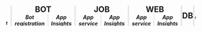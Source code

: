 <div style="overflow: hidden;">
<div style="display: flex; flex-flow: row nowrap; justify-content: center; height: 55px; margin: 0px -15px;">
    <div style="box-sizing: border-box; border-left: 2px solid transparent; border-right: 2px solid #e7e7e7; display: flex; flex: 1.5; flex-direction: column; justify-content: center; width: 100%;">
        <div style="display: flex; flex-flow: row nowrap; justify-content: center;">
            <h2 style="margin: 0px; padding: 0px; text-align: center;">API</h2>
        </div>
        <div style="display: flex; flex-flow: row nowrap; justify-content: center; align-content: center; align-items: center;">
            <div style="display: flex; flex: 1; width: 100%; border-right: 1px solid #e7e7e7; padding: 0px 7.5px; height: 100%; flex-flow: row nowrap; justify-content: center; align-items: center;">
                <h5 style="margin: 0; padding: 0; text-align: center;">Function app</h5>
            </div>
            <div style="display: flex; flex: 1; width: 100%; border-left: 1px solid #e7e7e7; border-right: 1px solid #e7e7e7; padding: 0px 7.5px; height: 100%; flex-flow: row nowrap; justify-content: center; align-items: center;">
                <h5 style="margin: 0; padding: 0; text-align: center;">App Insights</h5>
            </div>
            <div style="display: flex; flex: 1; width: 100%; border-left: 1px solid #e7e7e7; padding: 0px 7.5px; height: 100%; flex-flow: row nowrap; justify-content: center; align-items: center;">
                <h5 style="margin: 0; padding: 0; text-align: center; font-size: 0.9em;">API Management</h5>
            </div>
        </div>
    </div>
    <div style="box-sizing: border-box; display: flex; flex: 1; flex-direction: column; width: 100%; justify-content: center; border-left: 2px solid #e7e7e7; border-right: 2px solid #e7e7e7;">
        <div style="display: flex; flex-flow: row nowrap; justify-content: center;">
            <h2 style="margin: 0px; padding: 0px; text-align: center;">BOT</h2>
        </div>
        <div style="display: flex; flex-flow: row nowrap; justify-content: center; align-content: center; align-items: center;">
            <div style="display: flex; flex: 1; width: 100%; border-right: 1px solid #e7e7e7; padding: 0px 7.5px; height: 100%; flex-flow: row nowrap; justify-content: center; align-items: center;">
                <h5 style="margin: 0; padding: 0; text-align: center;">Bot registration</h5>
            </div>
            <div style="display: flex; flex: 1; width: 100%; border-left: 1px solid #e7e7e7; padding: 0px 7.5px; height: 100%; flex-flow: row nowrap; justify-content: center; align-items: center;">
                <h5 style="margin: 0; padding: 0; text-align: center;">App Insights</h5>
            </div>
        </div>
    </div>
    <div style="box-sizing: border-box; display: flex; flex: 1; flex-direction: column; width: 100%; justify-content: center; border-left: 2px solid #e7e7e7; border-right: 2px solid #e7e7e7;">
        <div style="display: flex; flex-flow: row nowrap; justify-content: center;">
            <h2 style="margin: 0px; padding: 0px; text-align: center;">JOB</h2>
        </div>
        <div style="display: flex; flex-flow: row nowrap; justify-content: center; align-content: center; align-items: center;">
            <div style="display: flex; flex: 1; width: 100%; border-right: 1px solid #e7e7e7; padding: 0px 7.5px; height: 100%; flex-flow: row nowrap; justify-content: center; align-items: center;">
                <h5 style="margin: 0; padding: 0; text-align: center;">App service</h5>
            </div>
            <div style="display: flex; flex: 1; width: 100%; border-left: 1px solid #e7e7e7; padding: 0px 7.5px; height: 100%; flex-flow: row nowrap; justify-content: center; align-items: center;">
                <h5 style="margin: 0; padding: 0; text-align: center;">App Insights</h5>
            </div>
        </div>
    </div>
    <div style="box-sizing: border-box; display: flex; flex: 1; flex-direction: column; width: 100%; justify-content: center; border-left: 2px solid #e7e7e7; border-right: 2px solid #e7e7e7;">
        <div style="display: flex; flex-flow: row nowrap; justify-content: center;">
            <h2 style="margin: 0px; padding: 0px; text-align: center;">WEB</h2>
        </div>
        <div style="display: flex; flex-flow: row nowrap; justify-content: center; align-content: center; align-items: center;">
            <div style="display: flex; flex: 1; width: 100%; border-right: 1px solid #e7e7e7; padding: 0px 7.5px; height: 100%; flex-flow: row nowrap; justify-content: center; align-items: center;">
                <h5 style="margin: 0; padding: 0; text-align: center;">App service</h5>
            </div>
            <div style="display: flex; flex: 1; width: 100%; border-left: 1px solid #e7e7e7; padding: 0px 7.5px; height: 100%; flex-flow: row nowrap; justify-content: center; align-items: center;">
                <h5 style="margin: 0; padding: 0; text-align: center;">App Insights</h5>
            </div>
        </div>
    </div>
    <div style="box-sizing: border-box; display: flex; flex: 0.5; width: 100%; border-left: 2px solid #e7e7e7; border-right: 2px solid #e7e7e7; flex-direction: column; justify-content: center;">
        <h2 style="margin: 0px; padding: 0px; text-align: center;">DB</h2>
    </div>
    <div style="box-sizing: border-box; display: flex; flex: 0.5; width: 100%; border-left: 2px solid #e7e7e7; border-right: 2px solid #e7e7e7; flex-direction: column; justify-content: center;">
        <h2 style="margin: 0px; padding: 0px; text-align: center;">Analytics</h2>
    </div>
    <div style="box-sizing: border-box; display: flex; flex: 1; width: 100%; flex-direction: column; justify-content: center; border-left: 2px solid #e7e7e7; border-right: 2px solid transparent;">
        <div style="display: flex; flex-flow: row nowrap; justify-content: center;">
            <h2 style="margin: 0px; padding: 0px; text-align: center;">APPS</h2>
        </div>
        <div style="display: flex; flex-flow: row nowrap; justify-content: center; align-content: center; align-items: center;">
            <div style="display: flex; flex: 1; width: 100%; border-right: 1px solid #e7e7e7; padding: 0px 7.5px; height: 100%; flex-flow: row nowrap; justify-content: center; align-items: center;">
                <h5 style="margin: 0; padding: 0; text-align: center;">Base</h5>
            </div>
            <div style="display: flex; flex: 1; width: 100%; border-left: 1px solid #e7e7e7; padding: 0px 7.5px; height: 100%; flex-flow: row nowrap; justify-content: center; align-items: center;">
                <h5 style="margin: 0; padding: 0; text-align: center;">Advanced</h5>
            </div>
        </div>
    </div>
</div></div>
